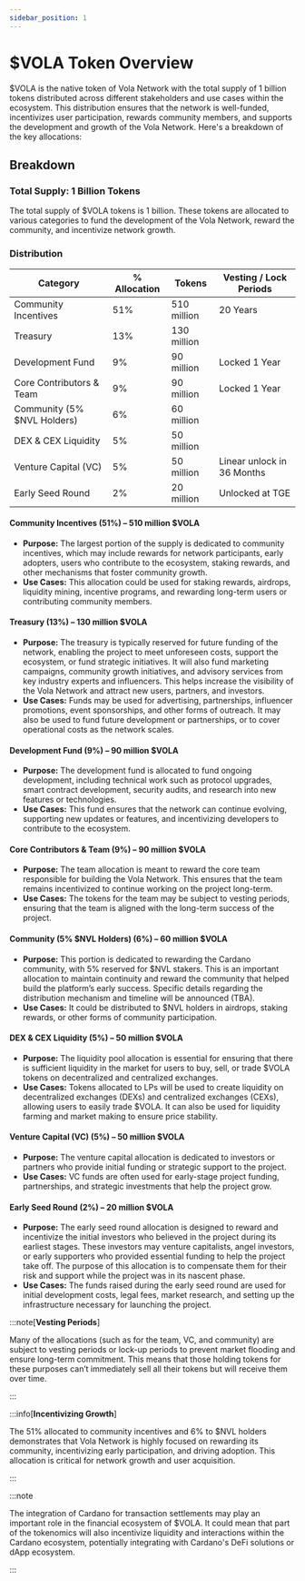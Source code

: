 ```yaml
---
sidebar_position: 1
---
```


# $VOLA Token Overview

\$VOLA is the native token of Vola Network with the total supply of 1 billion tokens distributed across different stakeholders and use cases within the ecosystem. This distribution ensures that the network is well-funded, incentivizes user participation, rewards community members, and supports the development and growth of the Vola Network. Here's a breakdown of the key allocations:

## Breakdown

### Total Supply: 1 Billion Tokens

The total supply of $VOLA tokens is 1 billion. These tokens are allocated to various categories to fund the development of the Vola Network, reward the community, and incentivize network growth.

### Distribution

| Category                    | % Allocation | Tokens      | Vesting / Lock Periods     |
| --------------------------- | ------------ | ----------- | -------------------------- |
| Community Incentives        | 51%          | 510 million | 20 Years                   |
| Treasury                    | 13%          | 130 million |                            |
| Development Fund            | 9%           | 90 million  | Locked 1 Year              |
| Core Contributors & Team    | 9%           | 90 million  | Locked 1 Year              |
| Community (5% $NVL Holders) | 6%           | 60 million  |                            |
| DEX & CEX Liquidity         | 5%           | 50 million  |                            |
| Venture Capital (VC)        | 5%           | 50 million  | Linear unlock in 36 Months |
| Early Seed Round            | 2%           | 20 million  | Unlocked at TGE            |

#### Community Incentives (51%) – 510 million $VOLA

- **Purpose:** The largest portion of the supply is dedicated to community incentives, which may include rewards for network participants, early adopters, users who contribute to the ecosystem, staking rewards, and other mechanisms that foster community growth.
- **Use Cases:** This allocation could be used for staking rewards, airdrops, liquidity mining, incentive programs, and rewarding long-term users or contributing community members.

#### Treasury (13%) – 130 million $VOLA

- **Purpose:** The treasury is typically reserved for future funding of the network, enabling the project to meet unforeseen costs, support the ecosystem, or fund strategic initiatives. It will also fund marketing campaigns, community growth initiatives, and advisory services from key industry experts and influencers. This helps increase the visibility of the Vola Network and attract new users, partners, and investors.
- **Use Cases:** Funds may be used for advertising, partnerships, influencer promotions, event sponsorships, and other forms of outreach. It may also be used to fund future development or partnerships, or to cover operational costs as the network scales.

#### Development Fund (9%) – 90 million $VOLA

- **Purpose:** The development fund is allocated to fund ongoing development, including technical work such as protocol upgrades, smart contract development, security audits, and research into new features or technologies.
- **Use Cases:** This fund ensures that the network can continue evolving, supporting new updates or features, and incentivizing developers to contribute to the ecosystem.

#### Core Contributors & Team (9%) – 90 million $VOLA

- **Purpose:** The team allocation is meant to reward the core team responsible for building the Vola Network. This ensures that the team remains incentivized to continue working on the project long-term.
- **Use Cases:** The tokens for the team may be subject to vesting periods, ensuring that the team is aligned with the long-term success of the project.

#### Community (5% $NVL Holders) (6%) – 60 million $VOLA

- **Purpose:** This portion is dedicated to rewarding the Cardano community, with 5% reserved for $NVL stakers. This is an important allocation to maintain continuity and reward the community that helped build the platform’s early success. Specific details regarding the distribution mechanism and timeline will be announced (TBA).
- **Use Cases:** It could be distributed to $NVL holders in airdrops, staking rewards, or other forms of community participation.

#### DEX & CEX Liquidity (5%) – 50 million $VOLA

- **Purpose:** The liquidity pool allocation is essential for ensuring that there is sufficient liquidity in the market for users to buy, sell, or trade $VOLA tokens on decentralized and centralized exchanges.
- **Use Cases:** Tokens allocated to LPs will be used to create liquidity on decentralized exchanges (DEXs) and centralized exchanges (CEXs), allowing users to easily trade $VOLA. It can also be used for liquidity farming and market making to ensure price stability.

#### Venture Capital (VC) (5%) – 50 million $VOLA

- **Purpose:** The venture capital allocation is dedicated to investors or partners who provide initial funding or strategic support to the project.
- **Use Cases:** VC funds are often used for early-stage project funding, partnerships, and strategic investments that help the project grow.

#### Early Seed Round (2%) – 20 million $VOLA

- **Purpose:** The early seed round allocation is designed to reward and incentivize the initial investors who believed in the project during its earliest stages. These investors may venture capitalists, angel investors, or early supporters who provided essential funding to help the project take off. The purpose of this allocation is to compensate them for their risk and support while the project was in its nascent phase.
- **Use Cases:** The funds raised during the early seed round are used for initial development costs, legal fees, market research, and setting up the infrastructure necessary for launching the project.

:::note[**Vesting Periods**]

Many of the allocations (such as for the team, VC, and community) are subject to vesting periods or lock-up periods to prevent market flooding and ensure long-term commitment. This means that those holding tokens for these purposes can’t immediately sell all their tokens but will receive them over time.

:::

:::info[**Incentivizing Growth**]

The 51% allocated to community incentives and 6% to $NVL holders demonstrates that Vola Network is highly focused on rewarding its community, incentivizing early participation, and driving adoption. This allocation is critical for network growth and user acquisition.

:::

:::note

The integration of Cardano for transaction settlements may play an important role in the financial ecosystem of $VOLA. It could mean that part of the tokenomics will also incentivize liquidity and interactions within the Cardano ecosystem, potentially integrating with Cardano's DeFi solutions or dApp ecosystem.

:::
